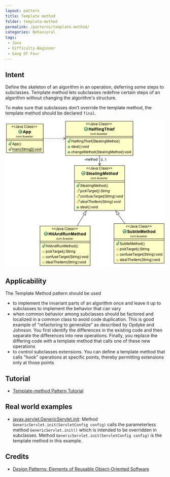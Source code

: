 ```yaml
---
layout: pattern
title: Template method
folder: template-method
permalink: /patterns/template-method/
categories: Behavioral
tags:
 - Java
 - Difficulty-Beginner
 - Gang Of Four
---
```


## Intent
Define the skeleton of an algorithm in an operation, deferring some
steps to subclasses. Template method lets subclasses redefine certain steps of
an algorithm without changing the algorithm's structure.

To make sure that subclasses don’t override the template method, the template method should be declared `final`.

![alt text](./etc/template-method_1.png "Template Method")

## Applicability
The Template Method pattern should be used
* to implement the invariant parts of an algorithm once and leave it up to subclasses to implement the behavior that can vary
* when common behavior among subclasses should be factored and localized in a common class to avoid code duplication. This is good example of "refactoring to generalize" as described by Opdyke and Johnson. You first identify the differences in the existing code and then separate the differences into new operations. Finally, you replace the differing code with a template method that calls one of these new operations
* to control subclasses extensions. You can define a template method that calls "hook" operations at specific points, thereby permitting extensions only at those points

## Tutorial
* [Template-method Pattern Tutorial](https://www.journaldev.com/1763/template-method-design-pattern-in-java)

## Real world examples
* [javax.servlet.GenericServlet.init](https://jakarta.ee/specifications/servlet/4.0/apidocs/javax/servlet/GenericServlet.html#init--): 
Method `GenericServlet.init(ServletConfig config)` calls the parameterless method `GenericServlet.init()` which is intended to be overridden in subclasses.
Method `GenericServlet.init(ServletConfig config)` is the template method in this example.

## Credits
* [Design Patterns: Elements of Reusable Object-Oriented Software](http://www.amazon.com/Design-Patterns-Elements-Reusable-Object-Oriented/dp/0201633612)
